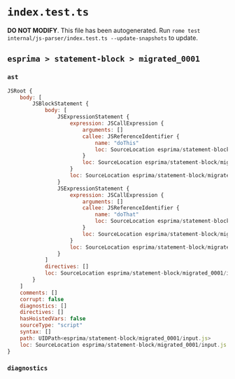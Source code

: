 # `index.test.ts`

**DO NOT MODIFY**. This file has been autogenerated. Run `rome test internal/js-parser/index.test.ts --update-snapshots` to update.

## `esprima > statement-block > migrated_0001`

### `ast`

```javascript
JSRoot {
	body: [
		JSBlockStatement {
			body: [
				JSExpressionStatement {
					expression: JSCallExpression {
						arguments: []
						callee: JSReferenceIdentifier {
							name: "doThis"
							loc: SourceLocation esprima/statement-block/migrated_0001/input.js 1:2-1:8 (doThis)
						}
						loc: SourceLocation esprima/statement-block/migrated_0001/input.js 1:2-1:10
					}
					loc: SourceLocation esprima/statement-block/migrated_0001/input.js 1:2-1:11
				}
				JSExpressionStatement {
					expression: JSCallExpression {
						arguments: []
						callee: JSReferenceIdentifier {
							name: "doThat"
							loc: SourceLocation esprima/statement-block/migrated_0001/input.js 1:12-1:18 (doThat)
						}
						loc: SourceLocation esprima/statement-block/migrated_0001/input.js 1:12-1:20
					}
					loc: SourceLocation esprima/statement-block/migrated_0001/input.js 1:12-1:21
				}
			]
			directives: []
			loc: SourceLocation esprima/statement-block/migrated_0001/input.js 1:0-1:23
		}
	]
	comments: []
	corrupt: false
	diagnostics: []
	directives: []
	hasHoistedVars: false
	sourceType: "script"
	syntax: []
	path: UIDPath<esprima/statement-block/migrated_0001/input.js>
	loc: SourceLocation esprima/statement-block/migrated_0001/input.js 1:0-2:0
}
```

### `diagnostics`

```

```

